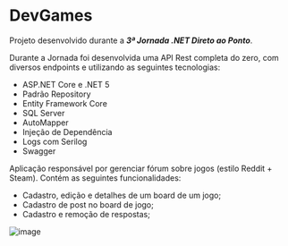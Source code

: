 # DevGames 

Projeto desenvolvido durante a ***3ª Jornada .NET Direto ao Ponto***.

Durante a Jornada foi desenvolvida uma API Rest completa do zero, com diversos endpoints e utilizando as seguintes tecnologias:

- ASP.NET Core e .NET 5
- Padrão Repository
- Entity Framework Core
- SQL Server
- AutoMapper
- Injeção de Dependência
- Logs com Serilog
- Swagger

Aplicação responsável por gerenciar fórum sobre jogos (estilo Reddit + Steam). Contém as seguintes funcionalidades: 

- Cadastro, edição e detalhes de um board de um jogo;
- Cadastro de post no board de jogo;
- Cadastro e remoção de respostas;

![image](https://user-images.githubusercontent.com/62728039/157345656-e8c124c3-baab-4ce6-9fc7-0c4f462a2b4f.png)
